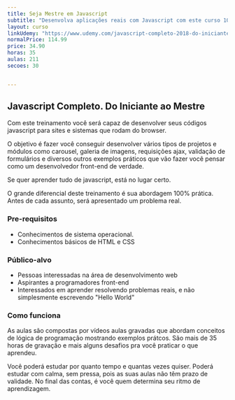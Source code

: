 ```yaml
---
title: Seja Mestre em Javascript
subtitle: "Desenvolva aplicações reais com Javascript com este curso 100% prático e direto ao ponto. Aprenda de verdade Javascript."
layout: curso
linkUdemy: "https://www.udemy.com/javascript-completo-2018-do-iniciante-ao-mestre/?couponCode=CP-DESC-20220108"
normalPrice: 114.99
price: 34.90
horas: 35
aulas: 211
secoes: 30


---
```

 ## Javascript Completo. Do Iniciante ao Mestre

Com este treinamento você será capaz de desenvolver seus códigos javascript para sites e sistemas que rodam do browser. 

O objetivo é fazer você conseguir desenvolver vários tipos de projetos e módulos como carousel, galeria de imagens, requisições ajax, validação de formulários e diversos outros exemplos práticos que vão fazer você pensar como um desenvolvedor front-end de verdade.

Se quer aprender tudo de javascript, está no lugar certo.

O grande diferencial deste treinamento é sua abordagem 100% prática. Antes de cada assunto, será apresentado um problema real.

### Pre-requisitos

- Conhecimentos de sistema operacional.
- Conhecimentos básicos de HTML e CSS

### Público-alvo

- Pessoas interessadas na área de desenvolvimento web
- Aspirantes a programadores front-end
- Interessados em aprender resolvendo problemas reais, e não simplesmente escrevendo "Hello World"

### Como funciona
As aulas são compostas por vídeos aulas gravadas que abordam conceitos de lógica de programação mostrando exemplos prátcos. São mais de 35 horas de gravação e mais alguns desafios pra você praticar o que aprendeu.
				
Você poderá estudar por quanto tempo e quantas vezes quiser. Poderá estudar com calma, sem pressa, pois as suas aulas não têm prazo de validade. No final das contas, é você quem determina seu ritmo de aprendizagem.